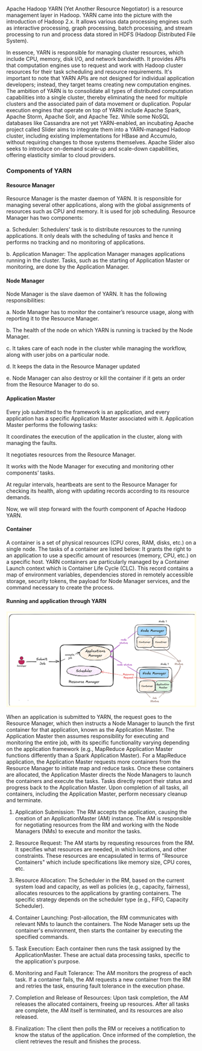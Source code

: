 Apache Hadoop YARN (Yet Another Resource Negotiator) is a resource management layer in Hadoop. YARN came into the picture with the introduction of Hadoop 2.x. It allows various data processing engines such as interactive processing, graph processing, batch processing, and stream processing to run and process data stored in HDFS (Hadoop Distributed File System).

In essence, YARN is responsible for managing cluster resources, which include CPU, memory, disk I/O, and network bandwidth. It provides APIs that computation engines use to request and work with Hadoop cluster resources for their task scheduling and resource requirements. It's important to note that YARN APIs are not designed for individual application developers; instead, they target teams creating new computation engines. The ambition of YARN is to consolidate all types of distributed computation capabilities into a single cluster, thereby eliminating the need for multiple clusters and the associated pain of data movement or duplication. Popular execution engines that operate on top of YARN include Apache Spark, Apache Storm, Apache Solr, and Apache Tez. While some NoSQL databases like Cassandra are not yet YARN-enabled, an incubating Apache project called Slider aims to integrate them into a YARN-managed Hadoop cluster, including existing implementations for HBase and Accumulo, without requiring changes to those systems themselves. Apache Slider also seeks to introduce on-demand scale-up and scale-down capabilities, offering elasticity similar to cloud providers.

### Components of YARN

#### Resource Manager 
Resource Manager is the master daemon of YARN. It is responsible for managing several other applications, along with the global assignments of resources such as CPU and memory. It is used for job scheduling. Resource Manager has two components:

a. Scheduler: Schedulers’ task is to distribute resources to the running applications. It only deals with the scheduling of tasks and hence it performs no tracking and no monitoring of applications.

b. Application Manager: The application Manager manages applications running in the cluster. Tasks, such as the starting of Application Master or monitoring, are done by the Application Manager.

#### Node Manager
Node Manager is the slave daemon of YARN. It has the following responsibilities:

a. Node Manager has to monitor the container’s resource usage, along with reporting it to the Resource Manager.

b. The health of the node on which YARN is running is tracked by the Node Manager.

c. It takes care of each node in the cluster while managing the workflow, along with user jobs on a particular node.

d. It keeps the data in the Resource Manager updated

e. Node Manager can also destroy or kill the container if it gets an order from the Resource Manager to do so.

#### Application Master
Every job submitted to the framework is an application, and every application has a specific Application Master associated with it. Application Master performs the following tasks:

It coordinates the execution of the application in the cluster, along with managing the faults.

It negotiates resources from the Resource Manager.

It works with the Node Manager for executing and monitoring other components’ tasks.

At regular intervals, heartbeats are sent to the Resource Manager for checking its health, along with updating records according to its resource demands.

Now, we will step forward with the fourth component of Apache Hadoop YARN.

#### Container
A container is a set of physical resources (CPU cores, RAM, disks, etc.) on a single node. The tasks of a container are listed below:
   It grants the right to an application to use a specific amount of resources (memory, CPU, etc.) on a specific host.
   YARN containers are particularly managed by a Container Launch context which is Container Life Cycle
   (CLC). This record contains a map of environment variables, dependencies stored in remotely accessible storage, security tokens, the payload for Node Manager services, and the command necessary to create the process.


#### Running and application through YARN


![Steps](yarnnew.svg)

When an application is submitted to YARN, the request goes to the Resource Manager, which then instructs a Node Manager to launch the first container for that application, known as the Application Master. The Application Master then assumes responsibility for executing and monitoring the entire job, with its specific functionality varying depending on the application framework (e.g., MapReduce Application Master functions differently than a Spark Application Master). For a MapReduce application, the Application Master requests more containers from the Resource Manager to initiate map and reduce tasks. Once these containers are allocated, the Application Master directs the Node Managers to launch the containers and execute the tasks. Tasks directly report their status and progress back to the Application Master. Upon completion of all tasks, all containers, including the Application Master, perform necessary cleanup and terminate.


1.	Application Submission: The RM accepts the application, causing the creation of an ApplicationMaster (AM) instance. The AM is responsible for negotiating resources from the RM and working with the Node Managers (NMs) to execute and monitor the tasks.

2.	Resource Request: The AM starts by requesting resources from the RM. It specifies what resources are needed, in which locations, and other constraints. These resources are encapsulated in terms of "Resource Containers" which include specifications like memory size, CPU cores, etc.

3.	Resource Allocation: The Scheduler in the RM, based on the current system load and capacity, as well as policies (e.g., capacity, fairness), allocates resources to the applications by granting containers. The specific strategy depends on the scheduler type (e.g., FIFO, Capacity Scheduler).

4.	Container Launching: Post-allocation, the RM communicates with relevant NMs to launch the containers. The Node Manager sets up the container's environment, then starts the container by executing the specified commands.

5.	Task Execution: Each container then runs the task assigned by the ApplicationMaster. These are actual data processing tasks, specific to the application's purpose.

6.	Monitoring and Fault Tolerance: The AM monitors the progress of each task. If a container fails, the AM requests a new container from the RM and retries the task, ensuring fault tolerance in the execution phase.

7.	Completion and Release of Resources: Upon task completion, the AM releases the allocated containers, freeing up resources. After all tasks are complete, the AM itself is terminated, and its resources are also released.

8.	Finalization: The client then polls the RM or receives a notification to know the status of the application. Once informed of the completion, the client retrieves the result and finishes the process.